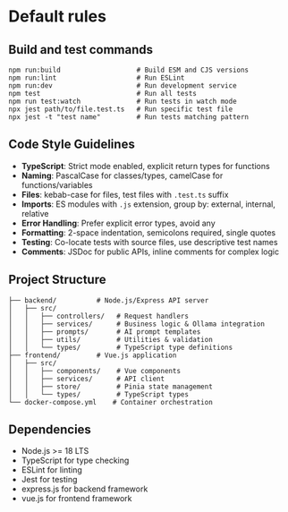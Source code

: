 # Default rules

## Build and test commands
```
npm run:build                   # Build ESM and CJS versions
npm run:lint                    # Run ESLint
npm run:dev                     # Run development service 
npm test                        # Run all tests
npm run test:watch              # Run tests in watch mode
npx jest path/to/file.test.ts   # Run specific test file
npx jest -t "test name"         # Run tests matching pattern
```

## Code Style Guidelines
- **TypeScript**: Strict mode enabled, explicit return types for functions
- **Naming**: PascalCase for classes/types, camelCase for functions/variables
- **Files**: kebab-case for files, test files with `.test.ts` suffix
- **Imports**: ES modules with `.js` extension, group by: external, internal, relative
- **Error Handling**: Prefer explicit error types, avoid any
- **Formatting**: 2-space indentation, semicolons required, single quotes
- **Testing**: Co-locate tests with source files, use descriptive test names
- **Comments**: JSDoc for public APIs, inline comments for complex logic

## Project Structure
```
├── backend/          # Node.js/Express API server
│   ├── src/
│   │   ├── controllers/   # Request handlers
│   │   ├── services/      # Business logic & Ollama integration
│   │   ├── prompts/       # AI prompt templates
│   │   ├── utils/         # Utilities & validation
│   │   └── types/         # TypeScript type definitions
├── frontend/         # Vue.js application
│   ├── src/
│   │   ├── components/    # Vue components
│   │   ├── services/      # API client
│   │   ├── store/         # Pinia state management
│   │   └── types/         # TypeScript types
└── docker-compose.yml    # Container orchestration
```

## Dependencies
- Node.js >= 18 LTS
- TypeScript for type checking
- ESLint for linting
- Jest for testing
- express.js for backend framework
- vue.js for frontend framework